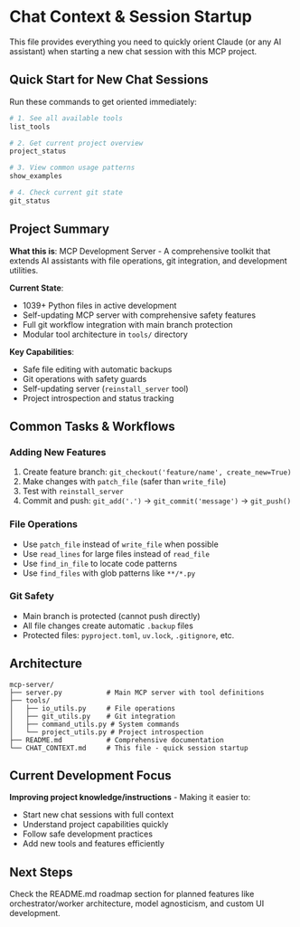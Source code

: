 # Chat Context & Session Startup

This file provides everything you need to quickly orient Claude (or any AI assistant) when starting a new chat session with this MCP project.

## Quick Start for New Chat Sessions

Run these commands to get oriented immediately:

```bash
# 1. See all available tools
list_tools

# 2. Get current project overview  
project_status

# 3. View common usage patterns
show_examples

# 4. Check current git state
git_status
```

## Project Summary

**What this is**: MCP Development Server - A comprehensive toolkit that extends AI assistants with file operations, git integration, and development utilities.

**Current State**: 
- 1039+ Python files in active development
- Self-updating MCP server with comprehensive safety features
- Full git workflow integration with main branch protection
- Modular tool architecture in `tools/` directory

**Key Capabilities**:
- Safe file editing with automatic backups
- Git operations with safety guards
- Self-updating server (`reinstall_server` tool)
- Project introspection and status tracking

## Common Tasks & Workflows

### Adding New Features
1. Create feature branch: `git_checkout('feature/name', create_new=True)`
2. Make changes with `patch_file` (safer than `write_file`)
3. Test with `reinstall_server`
4. Commit and push: `git_add('.')` → `git_commit('message')` → `git_push()`

### File Operations
- Use `patch_file` instead of `write_file` when possible
- Use `read_lines` for large files instead of `read_file`
- Use `find_in_file` to locate code patterns
- Use `find_files` with glob patterns like `**/*.py`

### Git Safety
- Main branch is protected (cannot push directly)
- All file changes create automatic `.backup` files
- Protected files: `pyproject.toml`, `uv.lock`, `.gitignore`, etc.

## Architecture

```
mcp-server/
├── server.py           # Main MCP server with tool definitions
├── tools/
│   ├── io_utils.py     # File operations
│   ├── git_utils.py    # Git integration  
│   ├── command_utils.py # System commands
│   └── project_utils.py # Project introspection
├── README.md           # Comprehensive documentation
└── CHAT_CONTEXT.md     # This file - quick session startup
```

## Current Development Focus

**Improving project knowledge/instructions** - Making it easier to:
- Start new chat sessions with full context
- Understand project capabilities quickly
- Follow safe development practices
- Add new tools and features efficiently

## Next Steps

Check the README.md roadmap section for planned features like orchestrator/worker architecture, model agnosticism, and custom UI development.
